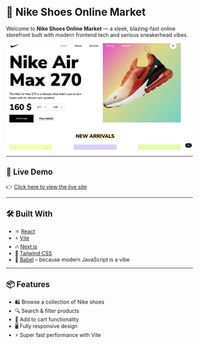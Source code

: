 # 🏀 Nike Shoes Online Market

Welcome to **Nike Shoes Online Market** — a sleek, blazing-fast online storefront built with modern frontend tech and serious sneakerhead vibes.

![Screenshot](./screenshots/homePage.png) <!-- Optional: Add a screenshot of your app -->

---

## 🚀 Live Demo

👉 [Click here to view the live site](https://vladikhan.github.io/tailwindNike/)

---

## 🛠️ Built With

- ⚛️ [React](https://reactjs.org/)
- ⚡ [Vite](https://vitejs.dev/)
- 🔥 [Next.js](https://nextjs.org/)
- 🎨 [Tailwind CSS](https://tailwindcss.com/)
- 🧠 [Babel](https://babeljs.io/) – because modern JavaScript is a vibe

---

## 📦 Features

- 🛍 Browse a collection of Nike shoes
- 🔍 Search & filter products
- 🧺 Add to cart functionality
- 🖥️ Fully responsive design
- ⚡ Super fast performance with Vite

